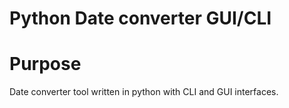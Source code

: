 Python Date converter GUI/CLI
=============================

# Purpose
Date converter tool written in python with CLI and GUI interfaces.
